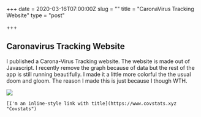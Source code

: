 +++
date = 2020-03-16T07:00:00Z
slug = ""
title = "CaronaVirus Tracking Website"
type = "post"

+++
## Caronavirus Tracking Website

I published a Carona-Virus Tracking website. The website is made out of Javascript. I recently remove the graph because of data but the rest of the app is still running beautifully. I made it a little more colorful the the usual doom and gloom. The reason I made this is just because I though WTH. 

![](https://images.news18.com/ibnlive/uploads/2020/03/Untitled-design-2020-03-07T135612.656.png)

    [I'm an inline-style link with title](https://www.covstats.xyz "Covstats")